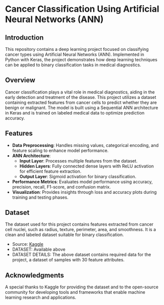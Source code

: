 # Cancer Classification Using Artificial Neural Networks (ANN)

## Introduction
This repository contains a deep learning project focused on classifying cancer types using Artificial Neural Networks (ANN). Implemented in Python with Keras, the project demonstrates how deep learning techniques can be applied to binary classification tasks in medical diagnostics.

## Overview
Cancer classification plays a vital role in medical diagnostics, aiding in the early detection and treatment of the disease. This project utilizes a dataset containing extracted features from cancer cells to predict whether they are benign or malignant. The model is built using a Sequential ANN architecture in Keras and is trained on labeled medical data to optimize prediction accuracy.

## Features
- **Data Preprocessing**: Handles missing values, categorical encoding, and feature scaling to enhance model performance.
- **ANN Architecture**:
  - **Input Layer**: Processes multiple features from the dataset.
  - **Hidden Layers**: Fully connected dense layers with ReLU activation for efficient feature extraction.
  - **Output Layer**: Sigmoid activation for binary classification.
- **Performance Metrics**: Evaluates model performance using accuracy, precision, recall, F1-score, and confusion matrix.
- **Visualization**: Provides insights through loss and accuracy plots during training and testing phases.

## Dataset
The dataset used for this project contains features extracted from cancer cell nuclei, such as radius, texture, perimeter, area, and smoothness. It is a clean and labeled dataset suitable for binary classification.
* Source: [Kaggle](https://www.kaggle.com/)
* DATASET: Available above
* DATASET DETAILS: The above dataset contains required data for the project, a dataset of samples with 30 feature attributes.
## Acknowledgments
A special thanks to Kaggle for providing the dataset and to the open-source community for developing tools and frameworks that enable machine learning research and applications.
